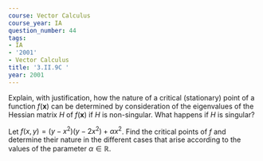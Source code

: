 ```yaml
---
course: Vector Calculus
course_year: IA
question_number: 44
tags:
- IA
- '2001'
- Vector Calculus
title: '3.II.9C '
year: 2001
---
```



Explain, with justification, how the nature of a critical (stationary) point of a function $f(\mathbf{x})$ can be determined by consideration of the eigenvalues of the Hessian matrix $H$ of $f(\mathbf{x})$ if $H$ is non-singular. What happens if $H$ is singular?

Let $f(x, y)=\left(y-x^{2}\right)\left(y-2 x^{2}\right)+\alpha x^{2}$. Find the critical points of $f$ and determine their nature in the different cases that arise according to the values of the parameter $\alpha \in \mathbb{R}$.